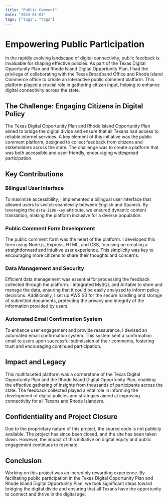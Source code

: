 ```yaml
---
title: "Public Comment"
date: "2024-01-01"
tags: ["tag1", "tag2"]
---
```



# Empowering Public Participation

In the rapidly evolving landscape of digital connectivity, public feedback is invaluable for shaping effective policies. As part of the Texas Digital Opportunity Plan and Rhode Island Digital Opportunity Plan, I had the privilege of collaborating with the Texas Broadband Office and Rhode Island Commerce office to create an interactive public comment platform. This platform played a crucial role in gathering citizen input, helping to enhance digital connectivity across the state.

## The Challenge: Engaging Citizens in Digital Policy

The Texas Digital Opportunity Plan and Rhode Island Opportunity Plan aimed to bridge the digital divide and ensure that all Texans had access to reliable internet services. A key element of this initiative was the public comment platform, designed to collect feedback from citizens and stakeholders across the state. The challenge was to create a platform that was both accessible and user-friendly, encouraging widespread participation.

## Key Contributions

### Bilingual User Interface

To maximize accessibility, I implemented a bilingual user interface that allowed users to switch seamlessly between English and Spanish. By leveraging the `data-i18n-key` attribute, we ensured dynamic content translation, making the platform inclusive for a diverse population.

### Public Comment Form Development

The public comment form was the heart of the platform. I developed this form using Node.js, Express, HTML, and CSS, focusing on creating a straightforward and intuitive user experience. This simplicity was key to encouraging more citizens to share their thoughts and concerns.

### Data Management and Security

Efficient data management was essential for processing the feedback collected through the platform. I integrated MySQL and Airtable to store and manage the data, ensuring that it could be easily analyzed to inform policy decisions. Additionally, I set up AWS S3 for the secure handling and storage of submitted documents, protecting the privacy and integrity of the information provided by users.

### Automated Email Confirmation System

To enhance user engagement and provide reassurance, I devised an automated email confirmation system. This system sent a confirmation email to users upon successful submission of their comments, fostering trust and encouraging continued participation.

## Impact and Legacy

This multifaceted platform was a cornerstone of the Texas Digital Opportunity Plan and the Rhode Island Digital Opportunity Plan, enabling the effective gathering of insights from thousands of participants across the state. The feedback collected played a vital role in informing the development of digital policies and strategies aimed at improving connectivity for all Texans and Rhode Islanders.

## Confidentiality and Project Closure

Due to the proprietary nature of this project, the source code is not publicly available. The project has since been closed, and the site has been taken down. However, the impact of this initiative on digital equity and public engagement continues to resonate.

## Conclusion

Working on this project was an incredibly rewarding experience. By facilitating public participation in the Texas Digital Opportunity Plan and Rhode Island Digital Opportunity Plan, we took significant steps toward bridging the digital divide and ensuring that all Texans have the opportunity to connect and thrive in the digital age.


